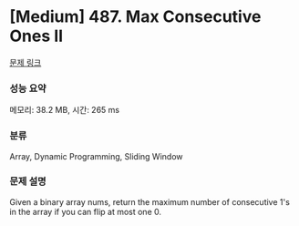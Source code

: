 # [Medium] 487. Max Consecutive Ones II

[문제 링크](https://leetcode.com/problems/max-consecutive-ones-ii/description/) 

### 성능 요약

메모리: 38.2 MB, 시간:  265 ms

### 분류

Array, Dynamic Programming, Sliding Window

### 문제 설명

<p>Given a binary array nums, return the maximum number of consecutive 1's in the array if you can flip at most one 0.</p>
